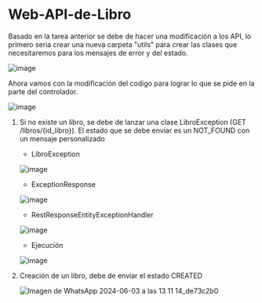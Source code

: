 # Web-API-de-Libro
Basado en la tarea anterior se debe de hacer una modificación a los API, lo primero seria crear una nueva carpeta "utils" para crear las clases que necesitaremos para los mensajes de error y del estado.

![image](https://github.com/Ralonzo99/Libros-Favoritos-2/assets/147834274/540915a6-556c-4cac-b792-2cb82a359644)

Ahora vamos con la modificación del codigo para lograr lo que se pide en la parte del controlador.

![image](https://github.com/Ralonzo99/Libros-Favoritos-2/assets/147834274/dffb9c99-f76a-4636-853e-37473bc72d28)

1. Si no existe un libro, se debe de lanzar una clase LibroException (GET /libros/{id_libro}). El estado que se debe enviar es un NOT_FOUND con un mensaje personalizado

   * LibroException

    ![image](https://github.com/Ralonzo99/Libros-Favoritos-2/assets/147834274/2c516ad2-a433-4943-9647-61d2e7f37d64) 
  
   * ExceptionResponse
  
   ![image](https://github.com/Ralonzo99/Libros-Favoritos-2/assets/147834274/900d8d31-bb49-46fa-a174-cd9b2cc466a8)
   
   * RestResponseEntityExceptionHandler
  
   ![image](https://github.com/Ralonzo99/Libros-Favoritos-2/assets/147834274/351170a7-892f-40c3-a93b-f21819286ab6)

   * Ejecución
  
   ![image](https://github.com/Ralonzo99/Libros-Favoritos-2/assets/147834274/3815e491-df7a-43e9-9287-6a57c0cfb508)

2. Creación de un libro, debe de enviar el estado CREATED

   ![Imagen de WhatsApp 2024-06-03 a las 13 11 14_de73c2b0](https://github.com/Ralonzo99/Libros-Favoritos-2/assets/147834274/70228d8b-6933-4e9d-a40a-84e9b75760ca)




